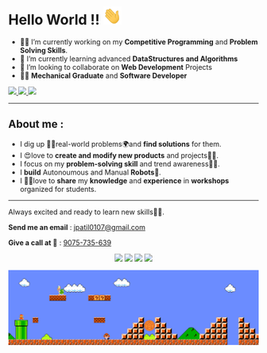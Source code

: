 # **Hello World** !! <img src="https://github.com/Jiganesh/Jiganesh/blob/main/Assets/Hi.gif" width="37px">  
<!--
**Jiganesh/Jiganesh** is a ✨ _special_ ✨ repository because its `README.md` (this file) appears on your GitHub profile.

Here are some ideas to get you started:
-->

- 👨‍💻 I’m currently working on my **Competitive Programming** and **Problem Solving Skills**.
- 🤯 I’m currently learning advanced **DataStructures and Algorithms**
- 🤩 I’m looking to collaborate on **Web Development** Projects
- 👨‍🏭 **Mechanical Graduate** and **Software Developer**

<a href="https://www.linkedin.com/in/Jiganesh">
  <img src="https://img.shields.io/badge/LinkedIn-0077B5?style=for-the-badge&logo=linkedin&logoColor=white"/> 
 </a> 
<a href="mailto:jiganeshpatil01071999@gmail.com">
  <img src="https://img.shields.io/badge/Gmail-D14836?style=for-the-badge&logo=gmail&logoColor=white"/>
</a>
<a href="https://twitter.com/PatilJiganesh">
  <img src="https://img.shields.io/badge/Twitter-1DA1F2?style=for-the-badge&logo=twitter&logoColor=white"/>
</a>

***
## About me :

- I dig up 🕵️‍♀️real-world problems🌍and **find solutions** for them. 
- I 😍love to **create and modify new products** and projects👨‍💻.
- I focus on my **problem-solving skill** and trend awareness🕵️‍♀️.
- I **build** Autonoumous and Manual **Robots**🤺.
- I 👨‍🏫love to **share** my **knowledge** and **experience** in **workshops** organized for students. 

***
Always excited and ready to learn new skills👨‍🎓.

**Send me an email** : jpatil0107@gmail.com 

**Give a call at 📲** : <a href="tel:+919075735639">9075-735-639</a>

<p align="center">
<img width="49%" src="https://github-readme-stats.vercel.app/api?username=Jiganesh&show_icons=true&theme=dark" />
  
<img width="49%" src="https://github-readme-streak-stats.herokuapp.com/?user=Jiganesh&theme=dark" />

<img width="44%" src="https://github-readme-stats.vercel.app/api/top-langs/?username=Jiganesh&layout=compact&theme=dark" />

<img width="55%" src="https://github-readme-stats.vercel.app/api/pin/?username=Jiganesh&repo=python&theme=dark" />



</p>

<img src="https://github.com/Jiganesh/Jiganesh/blob/main/Assets/Mario_Gameplay.gif" alt="Mario Game" width="980">